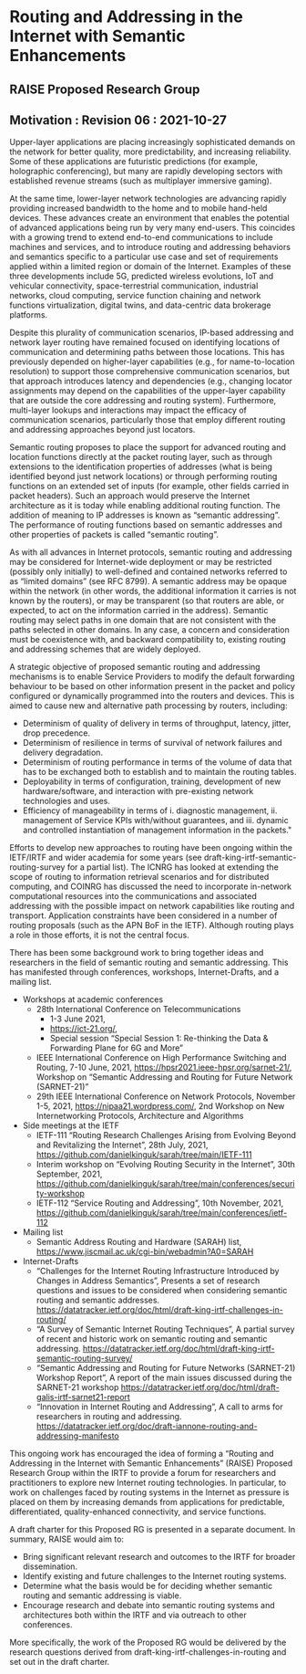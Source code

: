 # Routing and Addressing in the Internet with Semantic Enhancements
## RAISE Proposed Research Group
## Motivation : Revision 06 : 2021-10-27

Upper-layer applications are placing increasingly sophisticated demands on the network for better quality, more predictability, and increasing reliability. Some of these applications are futuristic predictions (for example, holographic conferencing), but many are rapidly developing sectors with established revenue streams (such as multiplayer immersive gaming).

At the same time, lower-layer network technologies are advancing rapidly providing increased bandwidth to the home and to mobile hand-held devices. These advances create an environment that enables the potential of advanced applications being run by very many end-users. This coincides with a growing trend to extend end-to-end communications to include machines and services, and to introduce routing and addressing behaviors and semantics specific to a particular use case and set of requirements applied within a limited region or domain of the Internet. Examples of these three developments include 5G, predicted wireless evolutions, IoT and vehicular connectivity, space-terrestrial communication, industrial networks, cloud computing, service function chaining and network functions virtualization, digital twins, and data-centric data brokerage platforms.

Despite this plurality of communication scenarios, IP-based addressing and network layer routing have remained focused on identifying locations of communication and determining paths between those locations. This has previously depended on higher-layer capabilities (e.g., for name-to-location resolution) to support those comprehensive communication scenarios, but that approach introduces latency and dependencies (e.g., changing locator assignments may depend on the capabilities of the upper-layer capability that are outside the core addressing and routing system). Furthermore, multi-layer lookups and interactions may impact the efficacy of communication scenarios, particularly those that employ different routing and addressing approaches beyond just locators.

Semantic routing proposes to place the support for advanced routing and location functions directly at the packet routing layer, such as through extensions to the identification properties of addresses (what is being identified beyond just network locations) or through performing routing functions on an extended set of inputs (for example, other fields carried in packet headers). Such an approach would preserve the Internet architecture as it is today while enabling additional routing function. The addition of meaning to IP addresses is known as “semantic addressing”. The performance of routing functions based on semantic addresses and other properties of packets is called “semantic routing”. 

As with all advances in Internet protocols, semantic routing and addressing may be considered for Internet-wide deployment or may be restricted (possibly only initially) to well-defined and contained networks referred to as “limited domains” (see RFC 8799). A semantic address may be opaque within the network (in other words, the additional information it carries is not known by the routers), or may be transparent (so that routers are able, or expected, to act on the information carried in the address). Semantic routing may select paths in one domain that are not consistent with the paths selected in other domains. In any case, a concern and consideration must be coexistence with, and backward compatibility to, existing routing and addressing schemes that are widely deployed.

A strategic objective of proposed semantic routing and addressing mechanisms is to enable Service Providers to modify the default forwarding behaviour to be based on other information present in the packet and policy configured or dynamically programmed into the routers and devices. This is aimed to cause new and alternative path processing by routers, including:

*	Determinism of quality of delivery in terms of throughput, latency, jitter, drop precedence. 
* Determinism of resilience in terms of survival of network failures and delivery degradation.
* Determinism of routing performance in terms of the volume of data that has to be exchanged both to establish and to maintain the routing tables.
* Deployability in terms of configuration, training, development of new hardware/software, and interaction with pre-existing network technologies and uses.
* Efficiency of manageability in terms of i. diagnostic management, ii. management of Service KPIs with/without guarantees, and iii. dynamic and controlled instantiation of management information in the packets."

Efforts to develop new approaches to routing have been ongoing within the IETF/IRTF and wider academia for some years (see draft-king-irtf-semantic-routing-survey for a partial list). The ICNRG has looked at extending the scope of routing to information retrieval scenarios and for distributed computing, and COINRG has discussed the need to incorporate in-network computational resources into the communications and associated addressing with the possible impact on network capabilities like routing and transport. Application constraints have been considered in a number of routing proposals (such as the APN BoF in the IETF). Although routing plays a role in those efforts, it is not the central focus.

There has been some background work to bring together ideas and researchers in the field of semantic routing and semantic addressing. This has manifested through conferences, workshops, Internet-Drafts, and a mailing list.

* Workshops at academic conferences
    * 28th International Conference on Telecommunications
        * 1-3 June 2021, 
        * https://ict-21.org/,
        * Special session “Special Session 1: Re-thinking the Data & Forwarding Plane for 6G and More”
    * IEEE International Conference on High Performance Switching and Routing,
      7-10 June, 2021,
      https://hpsr2021.ieee-hpsr.org/sarnet-21/,
      Workshop on “Semantic Addressing and Routing for Future Network (SARNET-21)”
    * 29th IEEE International Conference on Network Protocols,
      November 1-5, 2021,
      https://nipaa21.wordpress.com/,
      2nd Workshop on New Internetworking Protocols, Architecture and Algorithms
* Side meetings at the IETF
    * IETF-111 “Routing Research Challenges Arising from Evolving Beyond and Revitalizing the Internet”,
      28th July, 2021,
      https://github.com/danielkinguk/sarah/tree/main/IETF-111
    * Interim workshop on “Evolving Routing Security in the Internet”, 
      30th September, 2021,
      https://github.com/danielkinguk/sarah/tree/main/conferences/security-workshop
    * IETF-112 “Service Routing and Addressing”,
      10th November, 2021,
      https://github.com/danielkinguk/sarah/tree/main/conferences/ietf-112
* Mailing list
    * Semantic Address Routing and Hardware (SARAH) list,
      https://www.jiscmail.ac.uk/cgi-bin/webadmin?A0=SARAH
* Internet-Drafts
    * “Challenges for the Internet Routing Infrastructure Introduced by Changes in Address Semantics”, 
      Presents a set of research questions and issues to be considered when considering semantic routing and semantic addresses.
      https://datatracker.ietf.org/doc/html/draft-king-irtf-challenges-in-routing/
    * “A Survey of Semantic Internet Routing Techniques”,
       A partial survey of recent and historic work on semantic routing and semantic addressing.
       https://datatracker.ietf.org/doc/html/draft-king-irtf-semantic-routing-survey/
    * “Semantic Addressing and Routing for Future Networks (SARNET-21) Workshop Report”,
       A report of the main issues discussed during the SARNET-21 workshop
       https://datatracker.ietf.org/doc/html/draft-galis-irtf-sarnet21-report
    * “Innovation in Internet Routing and Addressing”,
      A call to arms for researchers in routing and addressing.
      https://datatracker.ietf.org/doc/draft-iannone-routing-and-addressing-manifesto

This ongoing work has encouraged the idea of forming a “Routing and Addressing in the Internet with Semantic Enhancements” (RAISE) Proposed Research Group within the IRTF to provide a forum for researchers and practitioners to explore new Internet routing technologies. In particular, to work on challenges faced by routing systems in the Internet as pressure is placed on them by increasing demands from applications for predictable, differentiated, quality-enhanced connectivity, and service functions.

A draft charter for this Proposed RG is presented in a separate document. In summary, RAISE would aim to:
* Bring significant relevant research and outcomes to the IRTF for broader dissemination.
* Identify existing and future challenges to the Internet routing systems.
* Determine what the basis would be for deciding whether semantic routing and semantic addressing is viable.
* Encourage research and debate into semantic routing systems and architectures both within the IRTF and via outreach to other conferences.

More specifically, the work of the Proposed RG would be delivered by the research questions derived from draft-king-irtf-challenges-in-routing and set out in the draft charter. 
